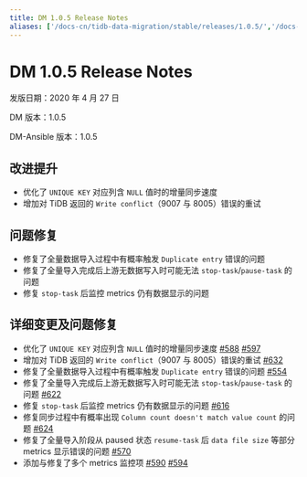 ```yaml
---
title: DM 1.0.5 Release Notes
aliases: ['/docs-cn/tidb-data-migration/stable/releases/1.0.5/','/docs-cn/tidb-data-migration/v1.0/releases/1.0.5/','/docs-cn/tidb-data-migration/dev/1.0.5/']
---
```


# DM 1.0.5 Release Notes

发版日期：2020 年 4 月 27 日

DM 版本：1.0.5

DM-Ansible 版本：1.0.5

## 改进提升

- 优化了 `UNIQUE KEY` 对应列含 `NULL` 值时的增量同步速度
- 增加对 TiDB 返回的 `Write conflict`（9007 与 8005）错误的重试

## 问题修复

- 修复了全量数据导入过程中有概率触发 `Duplicate entry` 错误的问题
- 修复了全量导入完成后上游无数据写入时可能无法 `stop-task`/`pause-task` 的问题
- 修复 `stop-task` 后监控 metrics 仍有数据显示的问题

## 详细变更及问题修复

- 优化了 `UNIQUE KEY` 对应列含 `NULL` 值时的增量同步速度 [#588](https://github.com/pingcap/dm/pull/588) [#597](https://github.com/pingcap/dm/pull/597)
- 增加对 TiDB 返回的 `Write conflict`（9007 与 8005）错误的重试 [#632](https://github.com/pingcap/dm/pull/632)
- 修复了全量数据导入过程中有概率触发 `Duplicate entry` 错误的问题 [#554](https://github.com/pingcap/dm/pull/554)
- 修复了全量导入完成后上游无数据写入时可能无法 `stop-task`/`pause-task` 的问题 [#622](https://github.com/pingcap/dm/pull/622)
- 修复 `stop-task` 后监控 metrics 仍有数据显示的问题 [#616](https://github.com/pingcap/dm/pull/616)
- 修复同步过程中有概率出现 `Column count doesn't match value count` 的问题 [#624](https://github.com/pingcap/dm/pull/624)
- 修复了全量导入阶段从 paused 状态 `resume-task` 后 `data file size` 等部分 metrics 显示错误的问题 [#570](https://github.com/pingcap/dm/pull/570)
- 添加与修复了多个 metrics 监控项 [#590](https://github.com/pingcap/dm/pull/590) [#594](https://github.com/pingcap/dm/pull/594)
